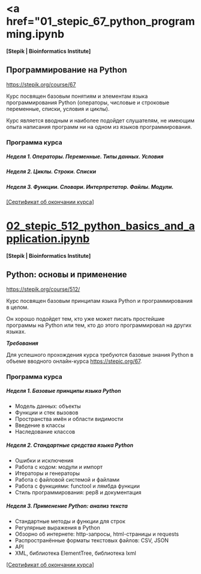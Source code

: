 ﻿# <a href="01_stepic_67_python_programming.ipynb</a>

#### [Stepik | Bioinformatics Institute]
## Программирование на Python
https://stepik.org/course/67

Курс посвящен базовым понятиям и элементам языка программирования Python (операторы, числовые и строковые переменные, списки, условия и циклы). 

Курс является вводным и наиболее подойдет слушателям, не имеющим опыта написания программ ни на одном из языков программирования.

### Программа курса
##### Неделя 1. Операторы. Переменные. Типы данных. Условия
##### Неделя 2. Циклы. Строки. Списки
##### Неделя 3. Функции. Словари. Интерпретатор. Файлы. Модули.

<a href="https://stepik.org/cert/226690">[Сертификат об окончании курса]</a>



# <a href="02_stepic_512_python_basics_and_application.ipynb">02_stepic_512_python_basics_and_application.ipynb</a>

#### [Stepik | Bioinformatics Institute]
## Python: основы и применение
https://stepik.org/course/512/

Курс посвящен базовым принципам языка Python и программирования в целом. 

Он хорошо подойдет тем, кто уже может писать простейшие программы на Python или тем, кто до этого программировал на других языках.

***Требования***

Для успешного прохождения курса требуются базовые ﻿знания Python в объеме вводного ﻿онлайн-курса https://stepic.org/67.


### Программа курса
##### Неделя 1. Базовые принципы языка Python
  
* Модель данных: объекты
* Функции и стек вызовов
* Пространства имён и области видимости
* Введение в классы
* Наследование классов

##### Неделя 2. Стандартные средства языка Python

* Ошибки и исключения
* Работа с кодом: модули и импорт
* Итераторы и генераторы
* Работа с файловой системой и файлами
* Работа с функциями: functool и лямбда функции
* Стиль программирования: pep8 и документация

##### Неделя 3. Применение Python: анализ текста
* Стандартные методы и функции для строк
* Регулярные выражения в Python
* Обзорно об интернете: http-запросы, html-страницы и requests
* Распространённые форматы текстовых файлов: CSV, JSON
* API
* XML, библиотека ElementTree, библиотека lxml

<a href="https://stepik.org/cert/237381">[Сертификат об окончании курса]</a>
